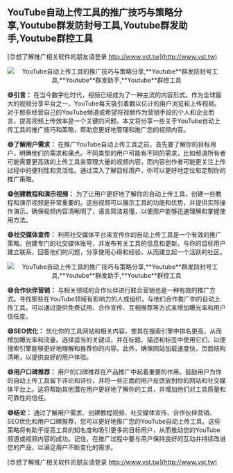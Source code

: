 ## **YouTube自动上传工具的推广技巧与策略分享,**Youtube**群发防封号工具,**Youtube**群发助手,**Youtube**群控工具**

[😍想了解推广相关软件的朋友请登录 http://www.vst.tw](http://www.vst.tw)

 <center><img src="https://vst.tw/MP4/tuiguang/png/7.png" alt="YouTube自动上传工具的推广技巧与策略分享,**Youtube**群发防封号工具,**Youtube**群发助手,**Youtube**群控工具"></center>

**😄引言：**
在当今数字化时代，视频已经成为了一种主流的内容形式。作为全球最大的视频分享平台之一，YouTube每天吸引着数以亿计的用户浏览和上传视频。对于那些经营自己的YouTube频道或希望将视频作为营销手段的个人和企业而言，提高视频上传效率是一个关键的问题。本文将分享一些关于YouTube自动上传工具的推广技巧和策略，帮助您更好地管理和推广您的视频内容。

**😄了解用户需求：**
在推广YouTube自动上传工具之前，首先要了解你的目标用户，明确他们的需求和痛点。不同类型的用户可能有不同的需求，比如频道所有者可能需要更高效的上传工具来管理大量的视频内容，而内容创作者可能更关注上传过程中的便利性和灵活性。通过深入了解目标用户，你可以更好地定位和定制你的推广策略。

**😄创建教程和演示视频：**
为了让用户更好地了解你的自动上传工具，创建一些教程和演示视频是非常重要的。这些视频可以展示工具的功能和优势，并提供实际操作演示。确保视频内容清晰明了，语言简洁易懂，以便用户能够迅速理解和掌握使用方法。

**😄社交媒体宣传：**
利用社交媒体平台来宣传你的自动上传工具是一个有效的推广策略。创建专门的社交媒体账号，并发布有关工具的信息和更新。与你的目标用户建立联系，回答他们的问题，分享使用心得和经验，从而建立起一个活跃的社区。

 <center><img src="https://vst.tw/MP4/tuiguang/png/3.png" alt="YouTube自动上传工具的推广技巧与策略分享,**Youtube**群发防封号工具,**Youtube**群发助手,**Youtube**群控工具"></center>

**😄合作伙伴营销：**
与相关领域的合作伙伴进行联合营销也是一种有效的推广方式。寻找那些在YouTube领域有影响力的人或组织，与他们合作推广你的自动上传工具。可以通过提供免费试用、合作宣传、互相推荐等方式来增加曝光率和用户信任度。

**😄SEO优化：**
优化你的工具网站和相关内容，使其在搜索引擎中排名更高，从而增加曝光率和流量。选择适当的关键词，并在标题、描述和标签中使用它们，以便搜索引擎能够更好地理解和推荐你的内容。此外，确保网站加载速度快，页面结构清晰，以提供良好的用户体验。

**😄用户口碑推荐：**
用户的口碑推荐在产品推广中起着重要的作用。鼓励用户为你的自动上传工具留下评论和评价，并将一些正面的用户反馈放到你的网站和社交媒体平台上。这将帮助其他潜在用户更好地了解你的工具，并增加他们对工具质量和可靠性的信任。

**😄结论：**
通过了解用户需求、创建教程视频、社交媒体宣传、合作伙伴营销、SEO优化和用户口碑推荐，您可以更好地推广您的YouTube自动上传工具。这些策略将有助于提高工具的知名度和吸引更多的目标用户，从而推动您的YouTube频道或视频内容的成功。记住，在推广过程中要与用户保持良好的互动并持续改进您的产品，以满足用户不断变化的需求。

[😍想了解推广相关软件的朋友请登录 http://www.vst.tw](http://www.vst.tw)



